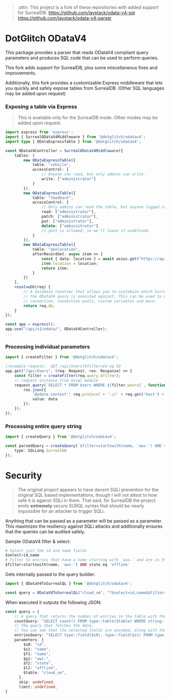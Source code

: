 > :attn:
> This project is a fork of these repositories with added support for SurrealDB.
> https://github.com/jaystack/odata-v4-sql
> https://github.com/jaystack/odata-v4-parser


# DotGlitch ODataV4
This package provides a parser that reads ODataV4 compliant query parameters and produces SQL code that can be used to perform queries.

This fork adds support for SurrealDB, plus some miscellaneous fixes and improvements.

Additionally, this fork provides a customizable Express middleware that lets you quickly and safely expose tables from SurrealDB. (Other SQL languages may be added upon request)


### Exposing a table via Express
> This is available only for the SurrealDB mode. Other modes may be added upon request.

```typescript
import express from 'express';
import { SurrealODataV4Middleware } from '@dotglitch/odatav4';
import type { ODataExpressTable } from '@dotglitch/odatav4';

const ODataV4Controller = SurrealODataV4Middleware({
    tables: [
        new ODataExpressTable({
            table: "vehicle",
            accessControl: {
                // Anyone can read, but only admins can write.
                write: ["administrator"]
            }
        }),
        new ODataExpressTable({
            table: "feedback",
            accessControl: {
                // Only admins can read the table, but anyone logged in can perform an insert.
                read: ["administrator"],
                patch: ["administrator"],
                put: ["administrator"],
                delete: ["administrator"]
                // post is allowed, so we'll leave it undefined. 
            }
        }),
        new ODataExpressTable({
            table: "geolocation",
            afterRecordGet: async item => {
                const { data: location } = await axios.get("https://api.example.com/v1/resolveLocation?id=" + item.id);
                item.location = location;
                return item;
            }
        })
    ],
    resolveDb(req) {
        // A database resolver that allows you to customize which Surreal instance
        // the ODataV4 query is executed against. This can be used to utilize a user
        // connection, connection pools, custom variables and more.
        return req.db;
    }
});

const app = express();
app.use("/api/v1/odata/", ODataV4Controller);
...
```


### Processing individual parameters
```typescript
import { createFilter } from '@dotglitch/odatav4';

//example request:  GET /api/Users?$filter=Id eq 42
app.get("/api/Users", (req: Request, res: Response) => {
    const filter = createFilter(req.query.$filter);
    // request instance from mssql module
    request.query(`SELECT * FROM Users WHERE ${filter.where}`, function(err, data){
        res.json({
        	'@odata.context': req.protocol + '://' + req.get('host') + '/api/$metadata#Users',
        	value: data
        });
    });
});
```


### Processing entire query string

```ts
import { createQuery } from '@dotglitch/odatav4';

const parsedQuery = createQuery(`$filter=startswith(name, 'aws-') AND state eq 'offline'`, {
    type: SQLLang.SurrealDB
});

```

# Security 
> The original project appears to have decent SQLi prevention for the original SQL based implementations, though I will not attest to how safe it is against SQLi in them. That said, for SurrealDB the project emits **extremely** secure SURQL syntax that should be nearly impossible for an attacker to trigger SQLi.

Anything that can be passed as a parameter will be passed as a parameter. This maximizes the resiliency against SQLi attacks and additionally ensures that the queries can be audited safely.


Sample ODataV4 filter & select:
```elixir
# Select just the id and name fields
$select=id,name
# Filter to entries that have a name starting with `aws-` and are in the `offline` state.
$filter=startswith(name, 'aws-') AND state eq 'offline'
```

Gets internally passed to the query builder:
```ts
import { ODataV4ToSurrealQL } from '@dotglitch/odatav4';

const query = ODataV4ToSurrealQL("cloud_vm", "?$select=id,name&$filter=startswith(name, 'aws-') AND state eq 'offline'");
```

When executed it outputs the following JSON:
```ts
const query = {
    // A query that returns the number of entries in the table with the provided filters
    countQuery: "SELECT count() FROM type::table($table) WHERE string::starts_with(type::field($f1), type::string($p1)) && type::field($f2) = $l2 GROUP ALL",
    // The query that fetches the data.
    // You can see that the selected fields are encoded, along with the table name, fields and values.
    entriesQuery: "SELECT type::field($s0), type::field($s1) FROM type::table($table) WHERE string::starts_with(type::field($f1), type::string($p1)) && type::field($f2) = $l2",
    parameters: {
        $s0: "id",
        $s1: "name",
        $f1: "name",
        $p1: "aws-",
        $f2: "state",
        $l2: "offline",
        $table: "cloud_vm",
      },
      skip: undefined,
      limit: undefined,
}
```
